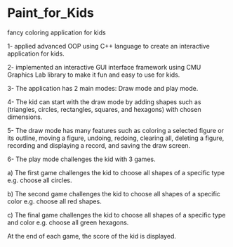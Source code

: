 # Paint_for_Kids
fancy coloring application for kids

1- applied advanced OOP using C++ language to create an interactive application for kids.

2- implemented an interactive GUI interface framework using  CMU Graphics Lab library to make it fun and easy to use for kids.

3- The application has 2 main modes: Draw mode and play mode.

4- The kid can start with the draw mode by adding shapes such as (triangles, circles, rectangles, squares, and hexagons) with chosen dimensions.

5- The draw mode has many features such as coloring a selected figure or its outline, moving a figure, undoing, redoing, clearing all, deleting a figure, recording and displaying a record, and saving the draw screen.

6- The play mode challenges the kid with 3 games.

  a) The first game challenges the kid to choose all shapes of a specific type e.g. choose all circles.
  
  b) The second game challenges the kid to choose all shapes of a specific color e.g. choose all red shapes. 
  
  c) The final game challenges the kid to choose all shapes of a specific type and color e.g. choose all green hexagons.
  
  At the end of each game, the score of the kid is displayed.
